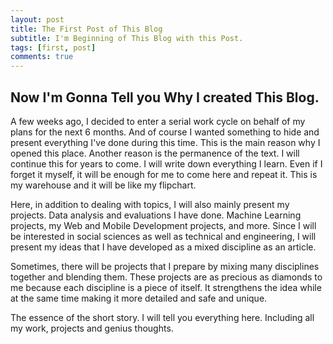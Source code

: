 ```yaml
---
layout: post
title: The First Post of This Blog
subtitle: I'm Beginning of This Blog with this Post.
tags: [first, post]
comments: true
---
```


## Now I'm Gonna Tell you Why I created This Blog.


A few weeks ago, I decided to enter a serial work cycle on behalf of my plans for the next 6 months. And of course I wanted something to hide and present everything I've done during this time. This is the main reason why I opened this place. Another reason is the permanence of the text. I will continue this for years to come. I will write down everything I learn. Even if I forget it myself, it will be enough for me to come here and repeat it. This is my warehouse
and it will be like my flipchart.

Here, in addition to dealing with topics, I will also mainly present my projects. Data analysis and evaluations I have done. Machine Learning projects, my Web and Mobile Development projects, and more. Since I will be interested in social sciences as well as technical and engineering, I will present my ideas that I have developed as a mixed discipline as an article.

Sometimes, there will be projects that I prepare by mixing many disciplines together and blending them. These projects are as precious as diamonds to me because each discipline is a piece of itself.
It strengthens the idea while at the same time making it more detailed and safe and unique.

The essence of the short story. I will tell you everything here. Including all my work, projects and genius thoughts.
